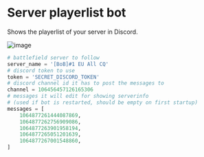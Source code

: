 # Server playerlist bot

Shows the playerlist of your server in Discord.

![image](https://user-images.githubusercontent.com/22680656/213012714-c458dd08-a61e-45c4-9edf-9e5179354d19.png)

```py
# battlefield server to follow
server_name = '[BoB]#1 EU All CQ'
# discord token to use
token = 'SECRET_DISCORD_TOKEN'
# discord channel id it has to post the messages to
channel = 106456457126165306
# messages it will edit for showing serverinfo
# (used if bot is restarted, should be empty on first startup)
messages = [
    1064877261444087869,
    1064877262756909086,
    1064877263901958194,
    1064877265051201639,
    1064877267001548860,
]
```
